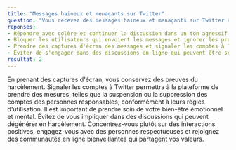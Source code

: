 ```yaml
---
title: "Messages haineux et menaçants sur Twitter"
question: "Vous recevez des messages haineux et menaçants sur Twitter en raison de vos opinions politiques. Que devez-vous faire ?"
reponses:
- Répondre avec colère et continuer la discussion dans un ton agressif ?
- Bloquer les utilisateurs qui envoient les messages et ignorer les provocations ?
- Prendre des captures d'écran des messages et signaler les comptes à Twitter pour violation des règles de la plateforme ?
- Éviter de s'engager dans des discussions en ligne qui peuvent être sources de harcèlement et se concentrer sur des interactions positives ?
resultat: 2
---
```


En prenant des captures d'écran, vous conservez des preuves du harcèlement. Signaler les comptes à Twitter permettra à la plateforme de prendre des mesures, telles que la suspension ou la suppression des comptes des personnes responsables, conformément à leurs règles d'utilisation. Il est important de prendre soin de votre bien-être émotionnel et mental. Évitez de vous impliquer dans des discussions qui peuvent dégénérer en harcèlement. Concentrez-vous plutôt sur des interactions positives, engagez-vous avec des personnes respectueuses et rejoignez des communautés en ligne bienveillantes qui partagent vos valeurs.